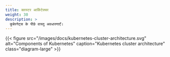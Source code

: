 ```yaml
---
title: क्लस्टर आर्किटेक्चर
weight: 30
description: >
  कुबेरनेट्स के पीछे वास्तु अवधारणाएँ।
---
```


{{< figure src="/images/docs/kubernetes-cluster-architecture.svg" alt="Components of Kubernetes" caption="Kubernetes cluster architecture" class="diagram-large" >}}
